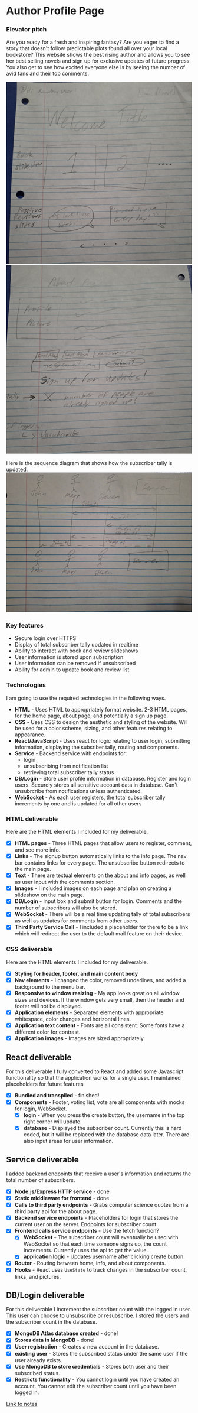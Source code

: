 # Author Profile Page

### Elevator pitch

Are you ready for a fresh and inspiring fantasy? Are you eager to find a story that doesn't follow predictable plots found all over your local bookstore? This website shows the best rising author and allows you to see her best selling novels and sign up for exclusive updates of future progress. You also get to see how excited everyone else is by seeing the number of avid fans and their top comments.

![Home Page](homepg.jpg)
![About Page](aboutpg.jpg)

Here is the sequence diagram that shows how the subscriber tally is updated.
![Sequence Diagram](Sequence_diagram.jpg)

### Key features

- Secure login over HTTPS
- Display of total subscriber tally updated in realtime
- Ability to interact with book and review slideshows
- User information is stored upon subscription
- User information can be removed if unsubscribed
- Ability for admin to update book and review list

### Technologies

I am going to use the required technologies in the following ways.

- **HTML** - Uses HTML to appropriately format website. 2-3 HTML pages, for the home page, about page, and potentially a sign up page.
- **CSS** - Uses CSS to design the aesthetic and styling of the website. Will be used for a color scheme, sizing, and other features relating to appearance.
- **React/JavaScript** - Uses react for logic relating to user login, submitting information, displaying the subsriber tally, routing and components.
- **Service** - Backend service with endpoints for:
  - login
  - unsubscribing from notification list
  - retrieving total subscriber tally status
- **DB/Login** - Store user profile information in database. Register and login users. Securely stores all sensitive account data in database. Can't unsubrcribe from notifications unless authenticated.
- **WebSocket** - As each user registers, the total subscriber tally increments by one and is updated for all other users

### HTML deliverable

Here are the HTML elements I included for my deliverable.

- [x] **HTML pages** - Three HTML pages that allow users to register, comment, and see more info.
- [x] **Links** - The signup button automatically links to the info page. The nav bar contains links for every page. The unsubscribe button redirects to the main page.
- [x] **Text** - There are textual elements on the about and info pages, as well as user input with the comments section.
- [x] **Images** - I included images on each page and plan on creating a slideshow on the main page.
- [x] **DB/Login** - Input box and submit button for login. Comments and the number of subscribers will also be stored.
- [x] **WebSocket** - There will be a real time updating tally of total subscribers as well as updates for comments from other users.
- [x] **Third Party Service Call** - I included a placeholder for there to be a link which will redirect the user to the default mail feature on their device.

### CSS deliverable

Here are the HTML elements I included for my deliverable.

- [x] **Styling for header, footer, and main content body**
- [x] **Nav elements** - I changed the color, removed underlines, and added a background to the menu bar.
- [x] **Responsive to window resizing** - My app looks great on all window sizes and devices. If the window gets very small, then the header and footer will not be displayed.
- [x] **Application elements** - Separated elements with appropriate whitespace, color changes and horizontal lines.
- [x] **Application text content** - Fonts are all consistent. Some fonts have a different color for contrast.
- [x] **Application images** - Images are sized appropriately

## React deliverable

For this deliverable I fully converted to React and added some Javascript functionality so that the application works for a single user. I maintained placeholders for future features

- [x] **Bundled and transpiled** - finished!
- [x] **Components** - Footer, voting list, vote are all components with mocks for login, WebSocket.
  - [x] **login** - When you press the create button, the username in the top right corner will update.
  - [x] **database** - Displayed the subscriber count. Currently this is hard coded, but it will be replaced with the database data later. There are also input areas for user information.

## Service deliverable

I added backend endpoints that receive a user's information and returns the total number of subscribers.

- [x] **Node.js/Express HTTP service** - done
- [x] **Static middleware for frontend** - done
- [x] **Calls to third party endpoints** - Grabs computer science quotes from a third party api for the about page.
- [x] **Backend service endpoints** - Placeholders for login that stores the current user on the server. Endpoints for subscriber count.
- [x] **Frontend calls service endpoints** - Use the fetch function?
  - [x] **WebSocket** - The subscriber count will eventually be used with WebSocket so that each time someone signs up, the count increments. Currently uses the api to get the value.
  - [x] **application logic** - Updates username after clicking create button.
- [x] **Router** - Routing between home, info, and about components.
- [x] **Hooks** - React uses `UseState` to track changes in the subscriber count, links, and pictures.

## DB/Login deliverable

For this deliverable I increment the subscriber count with the logged in user. This user can choose to unsubscribe or resubscribe. I stored the users and the subscriber count in the database.

- [x] **MongoDB Atlas database created** - done!
- [x] **Stores data in MongoDB** - done!
- [x] **User registration** - Creates a new account in the database.
- [x] **existing user** - Stores the subscribed status under the same user if the user already exists.
- [x] **Use MongoDB to store credentials** - Stores both user and their subscribed status.
- [x] **Restricts functionality** - You cannot login until you have created an account. You cannot edit the subscriber count until you have been logged in.

[Link to notes](https://github.com/graydenhays/startup/blob/main/notes.md)
